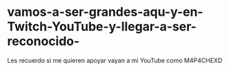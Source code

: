 # vamos-a-ser-grandes-aqu-y-en-Twitch-YouTube-y-llegar-a-ser-reconocido-
Les recuerdo si me quieren apoyar vayan a mi YouTube como M4P4CHEXD
